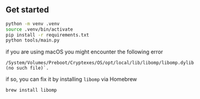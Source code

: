 ## Get started
```bash
python -m venv .venv
source .venv/bin/activate
pip install -r requirements.txt
python tools/main.py
```
if you are using macOS you might encounter the following error
```
/System/Volumes/Preboot/Cryptexes/OS/opt/local/lib/libomp/libomp.dylib' (no such file)`.
```
if so, you can fix it by installing `libomp` via Homebrew
```bash
brew install libomp
```